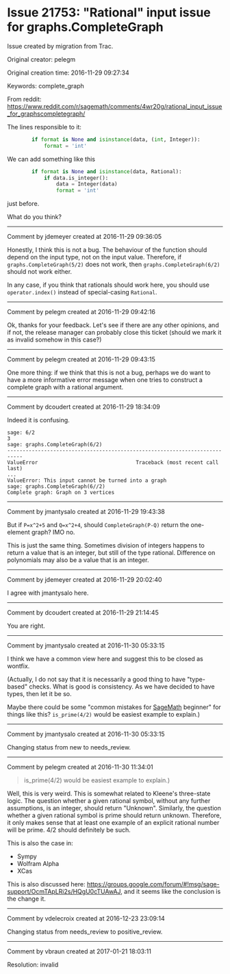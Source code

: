 # Issue 21753: "Rational" input issue for graphs.CompleteGraph

Issue created by migration from Trac.

Original creator: pelegm

Original creation time: 2016-11-29 09:27:34

Keywords: complete_graph

From reddit: https://www.reddit.com/r/sagemath/comments/4wr20g/rational_input_issue_for_graphscompletegraph/

The lines responsible to it:

```python
        if format is None and isinstance(data, (int, Integer)):
            format = 'int'
```


We can add something like this

```python
        if format is None and isinstance(data, Rational):
            if data.is_integer():
                data = Integer(data)
                format = 'int'
```

just before.

What do you think?


---

Comment by jdemeyer created at 2016-11-29 09:36:05

Honestly, I think this is not a bug. The behaviour of the function should depend on the input type, not on the input value. Therefore, if `graphs.CompleteGraph(5/2)` does not work, then `graphs.CompleteGraph(6/2)` should not work either.

In any case, if you think that rationals should work here, you should use `operator.index()` instead of special-casing `Rational`.


---

Comment by pelegm created at 2016-11-29 09:42:16

Ok, thanks for your feedback. Let's see if there are any other opinions, and if not, the release manager can probably close this ticket (should we mark it as invalid somehow in this case?)


---

Comment by pelegm created at 2016-11-29 09:43:15

One more thing: if we think that this is not a bug, perhaps we do want to have a more informative error message when one tries to construct a complete graph with a rational argument.


---

Comment by dcoudert created at 2016-11-29 18:34:09

Indeed it is confusing.

```
sage: 6/2
3
sage: graphs.CompleteGraph(6/2)
---------------------------------------------------------------------------
ValueError                                Traceback (most recent call last)
...
ValueError: This input cannot be turned into a graph
sage: graphs.CompleteGraph(6//2)
Complete graph: Graph on 3 vertices
```



---

Comment by jmantysalo created at 2016-11-29 19:43:38

But if `P=x^2+5` and `Q=x^2+4`, should `CompleteGraph(P-Q)` return the one-element graph? IMO no.

This is just the same thing. Sometimes division of integers happens to return a value that is an integer, but still of the type rational. Difference on polynomials may also be a value that is an integer.


---

Comment by jdemeyer created at 2016-11-29 20:02:40

I agree with jmantysalo here.


---

Comment by dcoudert created at 2016-11-29 21:14:45

You are right.


---

Comment by jmantysalo created at 2016-11-30 05:33:15

I think we have a common view here and suggest this to be closed as wontfix.

(Actually, I do not say that it is necessarily a good thing to have "type-based" checks. What is good is consistency. As we have decided to have types, then let it be so.

Maybe there could be some "common mistakes for [SageMath](SageMath) beginner" for things like this? `is_prime(4/2)` would be easiest example to explain.)


---

Comment by jmantysalo created at 2016-11-30 05:33:15

Changing status from new to needs_review.


---

Comment by pelegm created at 2016-11-30 11:34:01

> is_prime(4/2) would be easiest example to explain.) 

Well, this is very weird. This is somewhat related to Kleene's three-state logic. The question whether a given rational symbol, without any further assumptions, is an integer, should return "Unknown".  Similarly, the question whether a given rational symbol is prime should return unknown.  Therefore, it only makes sense that at least one example of an explicit rational number will be prime. 4/2 should definitely be such.

This is also the case in:
* Sympy
* Wolfram Alpha
* XCas

This is also discussed here: https://groups.google.com/forum/#!msg/sage-support/OcmTApLRi2s/HQgU0cTUAwAJ, and it seems like the conclusion is the change it.


---

Comment by vdelecroix created at 2016-12-23 23:09:14

Changing status from needs_review to positive_review.


---

Comment by vbraun created at 2017-01-21 18:03:11

Resolution: invalid

